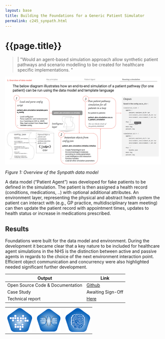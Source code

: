 ```yaml
---
layout: base
title: Building the Foundations for a Generic Patient Simulator 
permalink: c245_synpath.html
---
```



# {{page.title}}

> | "Would an agent-based simulation approach allow synthetic patient pathways and scenario modelling to be created for healthcare specific implementations.  "   



<p align="center">
    <img src="assets/img/c245fig1.png" alt="Overview of data model"  width="800"/>
</p>
<p align="left">
    <em>Figure 1: Overview of the Synpath data model</em>
</p>

A data model (“Patient Agent”) was developed for fake patients to be defined in the simulation.  The patient is then assigned a health record (conditions, medications,  ..) with optional additional attributes. An environment layer, representing the physical and abstract health system the patient can interact with (e.g., GP practice, multidisciplinary team meeting) can then update the patient record with appointment times, updates to health status or increase in medications prescribed.  

## Results 

Foundations were built for the data model and environment.   During the development it became clear that a key nature to be included for healthcare agent simulations in the NHS is the distinction between active and passive agents in regards to the choice of the next environment interaction point.   Efficient object communication and concurrency were also highlighted needed significant further development. 

| Output | Link | 
| ---- | ---- |
| Open Source Code & Documentation | [Github](https://github.com/nhsx/SynPath) |
| Case Study | Awaiting Sign-Off |
| Technical report | [Here](https://github.com/nhsx/SynPath/blob/master/reports/REDACTED_C245%20ABM%20Patient%20Pathways_Final%20Report_V3_28042021.cleaned.pdf) |

||||
|:-|:-|:-|
|<img src="assets/img/simulation_badge_S.png" alt  width="80"/>|<img src="assets/img/Synthetic.png" alt  width="80"/>|<img src="assets/img/machine_learning_badge_S.png" alt  width="80"/>|